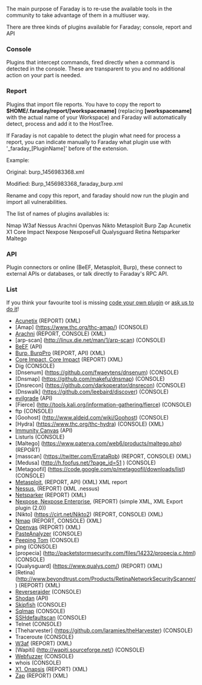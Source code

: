 The main purpose of Faraday is to re-use the available tools in the community to take advantage of them in a multiuser way.

<a name="types"></a>
There are three kinds of plugins available for Faraday; console, report and API

### Console

Plugins that intercept commands, fired directly when a command is detected in the console. These are transparent to you and no additional action on your part is needed.

### Report

Plugins that import file reports. You have to copy the report to **$HOME/.faraday/report/[workspacename]** (replacing **[workspacename]** with the actual name of your Workspace) and Faraday will automatically detect, process and add it to the HostTree.

If Faraday is not capable to detect the plugin what need for process a report, you can indicate manually to 
Faraday what plugin use with '\_faraday\_[PluginName]' before of the extension.

Example:

Original: burp_1456983368.xml

Modified: Burp_1456983368_faraday_burp.xml

Rename and copy this report, and faraday should now run the plugin and import all vulnerabilities.

The list of names of plugins availables is:

Nmap
W3af
Nessus 
Arachni
Openvas
Nikto
Metasploit
Burp
Zap
Acunetix
X1
Core Impact
Nexpose
NexposeFull
Qualysguard
Retina
Netsparker
Maltego

### API

Plugin connectors or online (BeEF, Metasploit, Burp), these connect to external APIs or databases, or talk directly to Faraday's RPC API.

### List

If you think your favourite tool is missing [code your own plugin](https://github.com/infobyte/faraday/wiki/Basic-plugin-development) or [ask us to do it](https://github.com/infobyte/faraday/issues/new)!

* [Acunetix](https://twitter.com/acunetix) (REPORT) (XML)
* [Amap] (https://www.thc.org/thc-amap/) (CONSOLE)
* [Arachni](https://twitter.com/ArachniScanner) (REPORT, CONSOLE) (XML)
* [arp-scan] (http://linux.die.net/man/1/arp-scan) (CONSOLE)
* [BeEF](https://twitter.com/beefproject) (API)
* [Burp, BurpPro](https://twitter.com/Burp_Suite) (REPORT, API) (XML)
* [Core Impact, Core Impact](https://twitter.com/CoreSecurity) (REPORT) (XML)
* Dig (CONSOLE)
* [Dnsenum] (https://github.com/fwaeytens/dnsenum) (CONSOLE)
* [Dnsmap] (https://github.com/makefu/dnsmap) (CONSOLE)
* [Dnsrecon] (https://github.com/darkoperator/dnsrecon) (CONSOLE)
* [Dnswalk] (https://github.com/leebaird/discover) (CONSOLE)
* [evilgrade](http://twitter.com/infobytesec) (API)
* [Fierce] (http://tools.kali.org/information-gathering/fierce) (CONSOLE)
* ftp (CONSOLE)
* [Goohost] (http://www.aldeid.com/wiki/Goohost) (CONSOLE)
* [Hydra] (https://www.thc.org/thc-hydra) (CONSOLE) (XML)
* [Immunity Canvas](http://www.immunityinc.com/products/canvas/) (API)
* Listurls (CONSOLE)
* [Maltego] (https://www.paterva.com/web6/products/maltego.php) (REPORT)
* [masscan] (https://twitter.com/ErrataRob) (REPORT, CONSOLE) (XML)
* [Medusa] (http://h.foofus.net/?page_id=51 ) (CONSOLE)
* [Metagoofil] (https://code.google.com/p/metagoofil/downloads/list) (CONSOLE)
* [Metasploit](https://twitter.com/metasploit), (REPORT, API) (XML) XML report
* [Nessus](https://twitter.com/tenablesecurity), (REPORT) (XML .nessus)
* [Netsparker](https://twitter.com/Netsparker) (REPORT) (XML)
* [Nexpose, Nexpose Enterprise](https://twitter.com/rapid7), (REPORT) (simple XML, XML Export plugin (2.0))
* [Nikto] (https://cirt.net/Nikto2) (REPORT, CONSOLE) (XML)
* [Nmap](https://twitter.com/nmap) (REPORT, CONSOLE) (XML)
* [Openvas](https://twitter.com/openvas) (REPORT) (XML)
* [PasteAnalyzer](https://github.com/Ezequieltbh/pasteAnalyzer) (CONSOLE)
* [Peeping Tom](https://bitbucket.org/LaNMaSteR53/peepingtom/) (CONSOLE)
* ping (CONSOLE)
* [propecia] (http://packetstormsecurity.com/files/14232/propecia.c.html) (CONSOLE)
* [Qualysguard] (https://www.qualys.com/) (REPORT) (XML)
* [Retina] (http://www.beyondtrust.com/Products/RetinaNetworkSecurityScanner/) (REPORT) (XML)
* [Reverseraider](http://sourceforge.net/projects/complemento/files/) (CONSOLE)
* [Shodan](https://twitter.com/shodanhq) (API)
* [Skipfish](https://code.google.com/p/skipfish/) (CONSOLE)
* [Sqlmap](https://twitter.com/sqlmap) (CONSOLE)
* [SSHdefaultscan](https://github.com/atarantini/sshdefaultscan) (CONSOLE)
* Telnet (CONSOLE)
* [Theharvester] (https://github.com/laramies/theHarvester) (CONSOLE)
* Traceroute (CONSOLE)
* [W3af](https://twitter.com/w3af) (REPORT) (XML)
* [Wapiti] (http://wapiti.sourceforge.net/) (CONSOLE)
* [Webfuzzer](http://gunzip.altervista.org/g.php?f=projects#webfuzzer) (CONSOLE)
* whois (CONSOLE)
* [X1, Onapsis](https://twitter.com/onapsis) (REPORT) (XML)
* [Zap](https://twitter.com/zaproxy) (REPORT) (XML)
